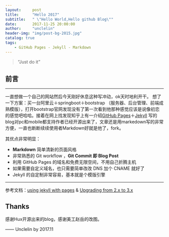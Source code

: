 ```yaml
---
layout:     post
title:      "Hello 2017"
subtitle:   " \"Hello World,Hello github Blog\""
date:       2017-11-25 20:00:00
author:     "unclelin"
header-img: "img/post-bg-2015.jpg"
catalog: true
tags:
    - GitHub Pages - Jekyll - Markdown
---
```


> “Just do it”


## 前言
---
一直想做一个自己的网站然后今天刚好休息这种写冲动，ok天时地利开干。
想了一下方案：买一台阿里云＋springboot＋bootstrap （服务器、后台管理、前端成熟模版），打开bootstrap官网发现没有了第一次看到他那种感觉应该是说像初恋的感觉吧哈哈。接着在网上找发现知乎上有一介绍[GitHub Pages](https://pages.github.com/)＋[Jekyll](http://jekyllrb.com/) 写的blog对pc和mobile都支持作者已经开源出来了，文章还是用markedown写的非常方便，一直也断断续续使用者Markdown好就是他了，fork。


其优点非常明显：

* **Markdown** 简单清新的页面风格
* 非常熟悉的 Git workflow ，**Git Commit 即 Blog Post**
* 利用 GitHub Pages 的域名和免费无限空间，不用自己折腾主机
* 如果需要自定义域名，也只需要简单改改 DNS 加个 CNAME 就好了 
* Jekyll 的自定制非常容易，基本就是个模版引擎


---

参考文档：[using jekyll with pages](https://help.github.com/articles/using-jekyll-with-pages/) & [Upgrading from 2.x to 3.x](http://jekyllrb.com/docs/upgrading/2-to-3/)


## Thanks

感谢Hux开源出来的blog，感谢美工赵岳的改图。

—— Unclelin by 2017.11


